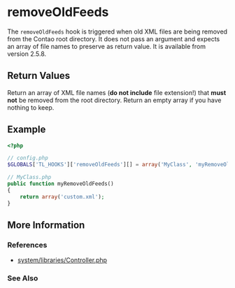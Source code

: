 # removeOldFeeds


The `removeOldFeeds` hook is triggered when old XML files are being removed from the Contao root directory. It does not pass an argument and expects an array of file names to preserve as return value. It is available from version 2.5.8.


## Return Values 

Return an array of XML file names (**do not include** file extension!) that **must not** be removed from the root directory. Return an empty array if you have nothing to keep.


## Example 

```php
<?php

// config.php
$GLOBALS['TL_HOOKS']['removeOldFeeds'][] = array('MyClass', 'myRemoveOldFeeds');

// MyClass.php
public function myRemoveOldFeeds()
{
    return array('custom.xml');
}
```


## More Information


### References

- [system/libraries/Controller.php](https://github.com/contao/core/blob/2.11.7/system/libraries/Controller.php#L3431)


### See Also

